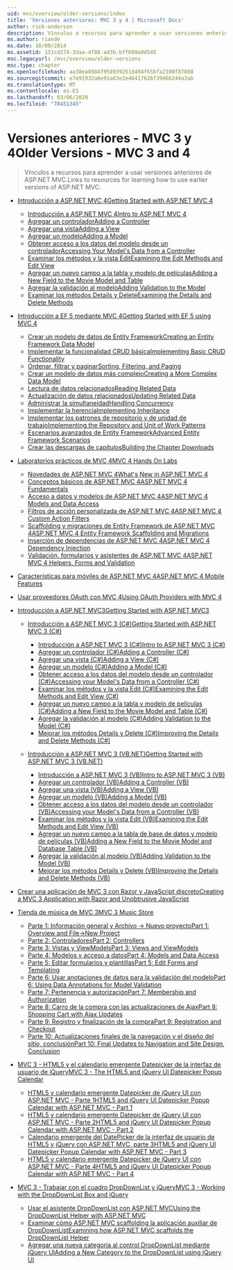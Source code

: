 ```yaml
---
uid: mvc/overview/older-versions/index
title: 'Versiones anteriores: MVC 3 y 4 | Microsoft Docs'
author: rick-anderson
description: Vínculos a recursos para aprender a usar versiones anteriores de ASP.NET MVC.
ms.author: riande
ms.date: 10/09/2014
ms.assetid: 151cd274-3daa-4f88-ad3b-bffb99a9d545
msc.legacyurl: /mvc/overview/older-versions
msc.type: chapter
ms.openlocfilehash: aa38ea8984f958939261d494f65bfa2108f87068
ms.sourcegitcommit: e7e91932a6e91a63e2e46417626f39d6b244a3ab
ms.translationtype: MT
ms.contentlocale: es-ES
ms.lasthandoff: 03/06/2020
ms.locfileid: "78451345"
---
```

# <a name="older-versions---mvc-3-and-4"></a><span data-ttu-id="88e8c-103">Versiones anteriores - MVC 3 y 4</span><span class="sxs-lookup"><span data-stu-id="88e8c-103">Older Versions - MVC 3 and 4</span></span>

> <span data-ttu-id="88e8c-104">Vínculos a recursos para aprender a usar versiones anteriores de ASP.NET MVC.</span><span class="sxs-lookup"><span data-stu-id="88e8c-104">Links to resources for learning how to use earlier versions of ASP.NET MVC.</span></span>

- [<span data-ttu-id="88e8c-105">Introducción a ASP.NET MVC 4</span><span class="sxs-lookup"><span data-stu-id="88e8c-105">Getting Started with ASP.NET MVC 4</span></span>](getting-started-with-aspnet-mvc4/index.md)

    - [<span data-ttu-id="88e8c-106">Introducción a ASP.NET MVC 4</span><span class="sxs-lookup"><span data-stu-id="88e8c-106">Intro to ASP.NET MVC 4</span></span>](getting-started-with-aspnet-mvc4/intro-to-aspnet-mvc-4.md)
    - [<span data-ttu-id="88e8c-107">Agregar un controlador</span><span class="sxs-lookup"><span data-stu-id="88e8c-107">Adding a Controller</span></span>](getting-started-with-aspnet-mvc4/adding-a-controller.md)
    - [<span data-ttu-id="88e8c-108">Agregar una vista</span><span class="sxs-lookup"><span data-stu-id="88e8c-108">Adding a View</span></span>](getting-started-with-aspnet-mvc4/adding-a-view.md)
    - [<span data-ttu-id="88e8c-109">Agregar un modelo</span><span class="sxs-lookup"><span data-stu-id="88e8c-109">Adding a Model</span></span>](getting-started-with-aspnet-mvc4/adding-a-model.md)
    - [<span data-ttu-id="88e8c-110">Obtener acceso a los datos del modelo desde un controlador</span><span class="sxs-lookup"><span data-stu-id="88e8c-110">Accessing Your Model's Data from a Controller</span></span>](getting-started-with-aspnet-mvc4/accessing-your-models-data-from-a-controller.md)
    - [<span data-ttu-id="88e8c-111">Examinar los métodos y la vista Edit</span><span class="sxs-lookup"><span data-stu-id="88e8c-111">Examining the Edit Methods and Edit View</span></span>](getting-started-with-aspnet-mvc4/examining-the-edit-methods-and-edit-view.md)
    - [<span data-ttu-id="88e8c-112">Agregar un nuevo campo a la tabla y modelo de películas</span><span class="sxs-lookup"><span data-stu-id="88e8c-112">Adding a New Field to the Movie Model and Table</span></span>](getting-started-with-aspnet-mvc4/adding-a-new-field-to-the-movie-model-and-table.md)
    - [<span data-ttu-id="88e8c-113">Agregar la validación al modelo</span><span class="sxs-lookup"><span data-stu-id="88e8c-113">Adding Validation to the Model</span></span>](getting-started-with-aspnet-mvc4/adding-validation-to-the-model.md)
    - [<span data-ttu-id="88e8c-114">Examinar los métodos Details y Delete</span><span class="sxs-lookup"><span data-stu-id="88e8c-114">Examining the Details and Delete Methods</span></span>](getting-started-with-aspnet-mvc4/examining-the-details-and-delete-methods.md)
- [<span data-ttu-id="88e8c-115">Introducción a EF 5 mediante MVC 4</span><span class="sxs-lookup"><span data-stu-id="88e8c-115">Getting Started with EF 5 using MVC 4</span></span>](getting-started-with-ef-5-using-mvc-4/index.md)

    - [<span data-ttu-id="88e8c-116">Crear un modelo de datos de Entity Framework</span><span class="sxs-lookup"><span data-stu-id="88e8c-116">Creating an Entity Framework Data Model</span></span>](getting-started-with-ef-5-using-mvc-4/creating-an-entity-framework-data-model-for-an-asp-net-mvc-application.md)
    - [<span data-ttu-id="88e8c-117">Implementar la funcionalidad CRUD básica</span><span class="sxs-lookup"><span data-stu-id="88e8c-117">Implementing Basic CRUD Functionality</span></span>](getting-started-with-ef-5-using-mvc-4/implementing-basic-crud-functionality-with-the-entity-framework-in-asp-net-mvc-application.md)
    - [<span data-ttu-id="88e8c-118">Ordenar, filtrar y paginar</span><span class="sxs-lookup"><span data-stu-id="88e8c-118">Sorting, Filtering, and Paging</span></span>](getting-started-with-ef-5-using-mvc-4/sorting-filtering-and-paging-with-the-entity-framework-in-an-asp-net-mvc-application.md)
    - [<span data-ttu-id="88e8c-119">Crear un modelo de datos más complejo</span><span class="sxs-lookup"><span data-stu-id="88e8c-119">Creating a More Complex Data Model</span></span>](getting-started-with-ef-5-using-mvc-4/creating-a-more-complex-data-model-for-an-asp-net-mvc-application.md)
    - [<span data-ttu-id="88e8c-120">Lectura de datos relacionados</span><span class="sxs-lookup"><span data-stu-id="88e8c-120">Reading Related Data</span></span>](getting-started-with-ef-5-using-mvc-4/reading-related-data-with-the-entity-framework-in-an-asp-net-mvc-application.md)
    - [<span data-ttu-id="88e8c-121">Actualización de datos relacionados</span><span class="sxs-lookup"><span data-stu-id="88e8c-121">Updating Related Data</span></span>](getting-started-with-ef-5-using-mvc-4/updating-related-data-with-the-entity-framework-in-an-asp-net-mvc-application.md)
    - [<span data-ttu-id="88e8c-122">Administrar la simultaneidad</span><span class="sxs-lookup"><span data-stu-id="88e8c-122">Handling Concurrency</span></span>](getting-started-with-ef-5-using-mvc-4/handling-concurrency-with-the-entity-framework-in-an-asp-net-mvc-application.md)
    - [<span data-ttu-id="88e8c-123">Implementar la herencia</span><span class="sxs-lookup"><span data-stu-id="88e8c-123">Implementing Inheritance</span></span>](getting-started-with-ef-5-using-mvc-4/implementing-inheritance-with-the-entity-framework-in-an-asp-net-mvc-application.md)
    - [<span data-ttu-id="88e8c-124">Implementar los patrones de repositorio y de unidad de trabajo</span><span class="sxs-lookup"><span data-stu-id="88e8c-124">Implementing the Repository and Unit of Work Patterns</span></span>](getting-started-with-ef-5-using-mvc-4/implementing-the-repository-and-unit-of-work-patterns-in-an-asp-net-mvc-application.md)
    - [<span data-ttu-id="88e8c-125">Escenarios avanzados de Entity Framework</span><span class="sxs-lookup"><span data-stu-id="88e8c-125">Advanced Entity Framework Scenarios</span></span>](getting-started-with-ef-5-using-mvc-4/advanced-entity-framework-scenarios-for-an-mvc-web-application.md)
    - [<span data-ttu-id="88e8c-126">Crear las descargas de capítulos</span><span class="sxs-lookup"><span data-stu-id="88e8c-126">Building the Chapter Downloads</span></span>](getting-started-with-ef-5-using-mvc-4/building-the-ef5-mvc4-chapter-downloads.md)
- [<span data-ttu-id="88e8c-127">Laboratorios prácticos de MVC 4</span><span class="sxs-lookup"><span data-stu-id="88e8c-127">MVC 4 Hands On Labs</span></span>](hands-on-labs/index.md)

    - [<span data-ttu-id="88e8c-128">Novedades de ASP.NET MVC 4</span><span class="sxs-lookup"><span data-stu-id="88e8c-128">What's New in ASP.NET MVC 4</span></span>](hands-on-labs/whats-new-in-aspnet-mvc-4.md)
    - [<span data-ttu-id="88e8c-129">Conceptos básicos de ASP.NET MVC 4</span><span class="sxs-lookup"><span data-stu-id="88e8c-129">ASP.NET MVC 4 Fundamentals</span></span>](hands-on-labs/aspnet-mvc-4-fundamentals.md)
    - [<span data-ttu-id="88e8c-130">Acceso a datos y modelos de ASP.NET MVC 4</span><span class="sxs-lookup"><span data-stu-id="88e8c-130">ASP.NET MVC 4 Models and Data Access</span></span>](hands-on-labs/aspnet-mvc-4-models-and-data-access.md)
    - [<span data-ttu-id="88e8c-131">Filtros de acción personalizada de ASP.NET MVC 4</span><span class="sxs-lookup"><span data-stu-id="88e8c-131">ASP.NET MVC 4 Custom Action Filters</span></span>](hands-on-labs/aspnet-mvc-4-custom-action-filters.md)
    - [<span data-ttu-id="88e8c-132">Scaffolding y migraciones de Entity Framework de ASP.NET MVC 4</span><span class="sxs-lookup"><span data-stu-id="88e8c-132">ASP.NET MVC 4 Entity Framework Scaffolding and Migrations</span></span>](hands-on-labs/aspnet-mvc-4-entity-framework-scaffolding-and-migrations.md)
    - [<span data-ttu-id="88e8c-133">Inserción de dependencias de ASP.NET MVC 4</span><span class="sxs-lookup"><span data-stu-id="88e8c-133">ASP.NET MVC 4 Dependency Injection</span></span>](hands-on-labs/aspnet-mvc-4-dependency-injection.md)
    - [<span data-ttu-id="88e8c-134">Validación, formularios y asistentes de ASP.NET MVC 4</span><span class="sxs-lookup"><span data-stu-id="88e8c-134">ASP.NET MVC 4 Helpers, Forms and Validation</span></span>](hands-on-labs/aspnet-mvc-4-helpers-forms-and-validation.md)
- [<span data-ttu-id="88e8c-135">Características para móviles de ASP.NET MVC 4</span><span class="sxs-lookup"><span data-stu-id="88e8c-135">ASP.NET MVC 4 Mobile Features</span></span>](aspnet-mvc-4-mobile-features.md)
- [<span data-ttu-id="88e8c-136">Usar proveedores OAuth con MVC 4</span><span class="sxs-lookup"><span data-stu-id="88e8c-136">Using OAuth Providers with MVC 4</span></span>](using-oauth-providers-with-mvc.md)
- [<span data-ttu-id="88e8c-137">Introducción a ASP.NET MVC3</span><span class="sxs-lookup"><span data-stu-id="88e8c-137">Getting Started with ASP.NET MVC3</span></span>](getting-started-with-aspnet-mvc3/index.md)

    - [<span data-ttu-id="88e8c-138">Introducción a ASP.NET MVC 3 (C#)</span><span class="sxs-lookup"><span data-stu-id="88e8c-138">Getting Started with ASP.NET MVC 3 (C#)</span></span>](getting-started-with-aspnet-mvc3/cs/index.md)

        - [<span data-ttu-id="88e8c-139">Introducción a ASP.NET MVC 3 (C#)</span><span class="sxs-lookup"><span data-stu-id="88e8c-139">Intro to ASP.NET MVC 3 (C#)</span></span>](getting-started-with-aspnet-mvc3/cs/intro-to-aspnet-mvc-3.md)
        - [<span data-ttu-id="88e8c-140">Agregar un controlador (C#)</span><span class="sxs-lookup"><span data-stu-id="88e8c-140">Adding a Controller (C#)</span></span>](getting-started-with-aspnet-mvc3/cs/adding-a-controller.md)
        - [<span data-ttu-id="88e8c-141">Agregar una vista (C#)</span><span class="sxs-lookup"><span data-stu-id="88e8c-141">Adding a View (C#)</span></span>](getting-started-with-aspnet-mvc3/cs/adding-a-view.md)
        - [<span data-ttu-id="88e8c-142">Agregar un modelo (C#)</span><span class="sxs-lookup"><span data-stu-id="88e8c-142">Adding a Model (C#)</span></span>](getting-started-with-aspnet-mvc3/cs/adding-a-model.md)
        - [<span data-ttu-id="88e8c-143">Obtener acceso a los datos del modelo desde un controlador (C#)</span><span class="sxs-lookup"><span data-stu-id="88e8c-143">Accessing your Model's Data from a Controller (C#)</span></span>](getting-started-with-aspnet-mvc3/cs/accessing-your-models-data-from-a-controller.md)
        - [<span data-ttu-id="88e8c-144">Examinar los métodos y la vista Edit (C#)</span><span class="sxs-lookup"><span data-stu-id="88e8c-144">Examining the Edit Methods and Edit View (C#)</span></span>](getting-started-with-aspnet-mvc3/cs/examining-the-edit-methods-and-edit-view.md)
        - [<span data-ttu-id="88e8c-145">Agregar un nuevo campo a la tabla y modelo de películas (C#)</span><span class="sxs-lookup"><span data-stu-id="88e8c-145">Adding a New Field to the Movie Model and Table (C#)</span></span>](getting-started-with-aspnet-mvc3/cs/adding-a-new-field.md)
        - [<span data-ttu-id="88e8c-146">Agregar la validación al modelo (C#)</span><span class="sxs-lookup"><span data-stu-id="88e8c-146">Adding Validation to the Model (C#)</span></span>](getting-started-with-aspnet-mvc3/cs/adding-validation-to-the-model.md)
        - [<span data-ttu-id="88e8c-147">Mejorar los métodos Details y Delete (C#)</span><span class="sxs-lookup"><span data-stu-id="88e8c-147">Improving the Details and Delete Methods (C#)</span></span>](getting-started-with-aspnet-mvc3/cs/improving-the-details-and-delete-methods.md)
    - [<span data-ttu-id="88e8c-148">Introducción a ASP.NET MVC 3 (VB.NET)</span><span class="sxs-lookup"><span data-stu-id="88e8c-148">Getting Started with ASP.NET MVC 3 (VB.NET)</span></span>](getting-started-with-aspnet-mvc3/vb/index.md)

        - [<span data-ttu-id="88e8c-149">Introducción a ASP.NET MVC 3 (VB)</span><span class="sxs-lookup"><span data-stu-id="88e8c-149">Intro to ASP.NET MVC 3 (VB)</span></span>](getting-started-with-aspnet-mvc3/vb/intro-to-aspnet-mvc-3.md)
        - [<span data-ttu-id="88e8c-150">Agregar un controlador (VB)</span><span class="sxs-lookup"><span data-stu-id="88e8c-150">Adding a Controller (VB)</span></span>](getting-started-with-aspnet-mvc3/vb/adding-a-controller.md)
        - [<span data-ttu-id="88e8c-151">Agregar una vista (VB)</span><span class="sxs-lookup"><span data-stu-id="88e8c-151">Adding a View (VB)</span></span>](getting-started-with-aspnet-mvc3/vb/adding-a-view.md)
        - [<span data-ttu-id="88e8c-152">Agregar un modelo (VB)</span><span class="sxs-lookup"><span data-stu-id="88e8c-152">Adding a Model (VB)</span></span>](getting-started-with-aspnet-mvc3/vb/adding-a-model.md)
        - [<span data-ttu-id="88e8c-153">Obtener acceso a los datos del modelo desde un controlador (VB)</span><span class="sxs-lookup"><span data-stu-id="88e8c-153">Accessing your Model's Data from a Controller (VB)</span></span>](getting-started-with-aspnet-mvc3/vb/accessing-your-models-data-from-a-controller.md)
        - [<span data-ttu-id="88e8c-154">Examinar los métodos y la vista Edit (VB)</span><span class="sxs-lookup"><span data-stu-id="88e8c-154">Examining the Edit Methods and Edit View (VB)</span></span>](getting-started-with-aspnet-mvc3/vb/examining-the-edit-methods-and-edit-view.md)
        - [<span data-ttu-id="88e8c-155">Agregar un nuevo campo a la tabla de base de datos y modelo de películas (VB)</span><span class="sxs-lookup"><span data-stu-id="88e8c-155">Adding a New Field to the Movie Model and Database Table (VB)</span></span>](getting-started-with-aspnet-mvc3/vb/adding-a-new-field.md)
        - [<span data-ttu-id="88e8c-156">Agregar la validación al modelo (VB)</span><span class="sxs-lookup"><span data-stu-id="88e8c-156">Adding Validation to the Model (VB)</span></span>](getting-started-with-aspnet-mvc3/vb/adding-validation-to-the-model.md)
        - [<span data-ttu-id="88e8c-157">Mejorar los métodos Details y Delete (VB)</span><span class="sxs-lookup"><span data-stu-id="88e8c-157">Improving the Details and Delete Methods (VB)</span></span>](getting-started-with-aspnet-mvc3/vb/improving-the-details-and-delete-methods.md)
- [<span data-ttu-id="88e8c-158">Crear una aplicación de MVC 3 con Razor y JavaScript discreto</span><span class="sxs-lookup"><span data-stu-id="88e8c-158">Creating a MVC 3 Application with Razor and Unobtrusive JavaScript</span></span>](creating-a-mvc-3-application-with-razor-and-unobtrusive-javascript.md)
- [<span data-ttu-id="88e8c-159">Tienda de música de MVC 3</span><span class="sxs-lookup"><span data-stu-id="88e8c-159">MVC 3 Music Store</span></span>](mvc-music-store/index.md)

    - [<span data-ttu-id="88e8c-160">Parte 1: Información general y Archivo -> Nuevo proyecto</span><span class="sxs-lookup"><span data-stu-id="88e8c-160">Part 1: Overview and File->New Project</span></span>](mvc-music-store/mvc-music-store-part-1.md)
    - [<span data-ttu-id="88e8c-161">Parte 2: Controladores</span><span class="sxs-lookup"><span data-stu-id="88e8c-161">Part 2: Controllers</span></span>](mvc-music-store/mvc-music-store-part-2.md)
    - [<span data-ttu-id="88e8c-162">Parte 3: Vistas y ViewModels</span><span class="sxs-lookup"><span data-stu-id="88e8c-162">Part 3: Views and ViewModels</span></span>](mvc-music-store/mvc-music-store-part-3.md)
    - [<span data-ttu-id="88e8c-163">Parte 4: Modelos y acceso a datos</span><span class="sxs-lookup"><span data-stu-id="88e8c-163">Part 4: Models and Data Access</span></span>](mvc-music-store/mvc-music-store-part-4.md)
    - [<span data-ttu-id="88e8c-164">Parte 5: Editar formularios y plantillas</span><span class="sxs-lookup"><span data-stu-id="88e8c-164">Part 5: Edit Forms and Templating</span></span>](mvc-music-store/mvc-music-store-part-5.md)
    - [<span data-ttu-id="88e8c-165">Parte 6: Usar anotaciones de datos para la validación del modelo</span><span class="sxs-lookup"><span data-stu-id="88e8c-165">Part 6: Using Data Annotations for Model Validation</span></span>](mvc-music-store/mvc-music-store-part-6.md)
    - [<span data-ttu-id="88e8c-166">Parte 7: Pertenencia y autorización</span><span class="sxs-lookup"><span data-stu-id="88e8c-166">Part 7: Membership and Authorization</span></span>](mvc-music-store/mvc-music-store-part-7.md)
    - [<span data-ttu-id="88e8c-167">Parte 8: Carro de la compra con las actualizaciones de Ajax</span><span class="sxs-lookup"><span data-stu-id="88e8c-167">Part 8: Shopping Cart with Ajax Updates</span></span>](mvc-music-store/mvc-music-store-part-8.md)
    - [<span data-ttu-id="88e8c-168">Parte 9: Registro y finalización de la compra</span><span class="sxs-lookup"><span data-stu-id="88e8c-168">Part 9: Registration and Checkout</span></span>](mvc-music-store/mvc-music-store-part-9.md)
    - [<span data-ttu-id="88e8c-169">Parte 10: Actualizaciones finales de la navegación y el diseño del sitio, conclusión</span><span class="sxs-lookup"><span data-stu-id="88e8c-169">Part 10: Final Updates to Navigation and Site Design, Conclusion</span></span>](mvc-music-store/mvc-music-store-part-10.md)
- [<span data-ttu-id="88e8c-170">MVC 3 - HTML5 y el calendario emergente Datepicker de la interfaz de usuario de jQuery</span><span class="sxs-lookup"><span data-stu-id="88e8c-170">MVC 3 - The HTML5 and jQuery UI Datepicker Popup Calendar</span></span>](using-the-html5-and-jquery-ui-datepicker-popup-calendar-with-aspnet-mvc/index.md)

    - [<span data-ttu-id="88e8c-171">HTML5 y calendario emergente Datepicker de jQuery UI con ASP.NET MVC - Parte 1</span><span class="sxs-lookup"><span data-stu-id="88e8c-171">HTML5 and jQuery UI Datepicker Popup Calendar with ASP.NET MVC - Part 1</span></span>](using-the-html5-and-jquery-ui-datepicker-popup-calendar-with-aspnet-mvc/using-the-html5-and-jquery-ui-datepicker-popup-calendar-with-aspnet-mvc-part-1.md)
    - [<span data-ttu-id="88e8c-172">HTML5 y calendario emergente Datepicker de jQuery UI con ASP.NET MVC - Parte 2</span><span class="sxs-lookup"><span data-stu-id="88e8c-172">HTML5 and jQuery UI Datepicker Popup Calendar with ASP.NET MVC - Part 2</span></span>](using-the-html5-and-jquery-ui-datepicker-popup-calendar-with-aspnet-mvc/using-the-html5-and-jquery-ui-datepicker-popup-calendar-with-aspnet-mvc-part-2.md)
    - [<span data-ttu-id="88e8c-173">Calendario emergente del DatePicker de la interfaz de usuario de HTML5 y jQuery con ASP.NET MVC, parte 3</span><span class="sxs-lookup"><span data-stu-id="88e8c-173">HTML5 and jQuery UI Datepicker Popup Calendar with ASP.NET MVC - Part 3</span></span>](using-the-html5-and-jquery-ui-datepicker-popup-calendar-with-aspnet-mvc/using-the-html5-and-jquery-ui-datepicker-popup-calendar-with-aspnet-mvc-part-3.md)
    - [<span data-ttu-id="88e8c-174">HTML5 y calendario emergente Datepicker de jQuery UI con ASP.NET MVC - Parte 4</span><span class="sxs-lookup"><span data-stu-id="88e8c-174">HTML5 and jQuery UI Datepicker Popup Calendar with ASP.NET MVC - Part 4</span></span>](using-the-html5-and-jquery-ui-datepicker-popup-calendar-with-aspnet-mvc/using-the-html5-and-jquery-ui-datepicker-popup-calendar-with-aspnet-mvc-part-4.md)
- [<span data-ttu-id="88e8c-175">MVC 3 - Trabajar con el cuadro DropDownList y jQuery</span><span class="sxs-lookup"><span data-stu-id="88e8c-175">MVC 3 - Working with the DropDownList Box and jQuery</span></span>](working-with-the-dropdownlist-box-and-jquery/index.md)

    - [<span data-ttu-id="88e8c-176">Usar el asistente DropDownList con ASP.NET MVC</span><span class="sxs-lookup"><span data-stu-id="88e8c-176">Using the DropDownList Helper with ASP.NET MVC</span></span>](working-with-the-dropdownlist-box-and-jquery/using-the-dropdownlist-helper-with-aspnet-mvc.md)
    - [<span data-ttu-id="88e8c-177">Examinar cómo ASP.NET MVC scaffolding la aplicación auxiliar de DropDownList</span><span class="sxs-lookup"><span data-stu-id="88e8c-177">Examining how ASP.NET MVC scaffolds the DropDownList Helper</span></span>](working-with-the-dropdownlist-box-and-jquery/examining-how-aspnet-mvc-scaffolds-the-dropdownlist-helper.md)
    - [<span data-ttu-id="88e8c-178">Agregar una nueva categoría al control DropDownList mediante jQuery UI</span><span class="sxs-lookup"><span data-stu-id="88e8c-178">Adding a New Category to the DropDownList using jQuery UI</span></span>](working-with-the-dropdownlist-box-and-jquery/adding-a-new-category-to-the-dropdownlist-using-jquery-ui.md)
